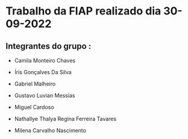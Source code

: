 # Trabalho da FIAP realizado dia 30-09-2022


## Integrantes do grupo :

- Camila Monteiro Chaves

- Íris Gonçalves Da Silva

- Gabriel Malheiro

- Gustavo Luvian Messias 

- Miguel Cardoso

- Nathallye Thalya Regina Ferreira Tavares

- Milena Carvalho Nascimento
